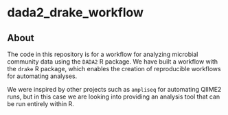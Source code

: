 # dada2_drake_workflow

## About

The code in this repository is for a workflow for analyzing microbial community data using the `DADA2` R package. We have built a workflow with the `drake` R package, which enables the creation of reproducible workflows for automating analyses.

We were inspired by other projects such as `ampliseq` for automating QIIME2 runs, but in this case we are looking into providing an analysis tool that can be run entirely within R.
